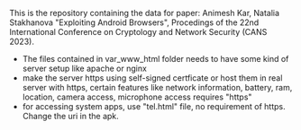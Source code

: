 This is the repository containing the data for paper:
Animesh Kar, Natalia Stakhanova "Exploiting Android Browsers", Procedings of the 22nd International Conference on Cryptology and Network Security (CANS 2023).


- The files contained in var_www_html folder needs to have some kind of server setup like apache or nginx
- make the server https using self-signed certficate or host them in real server with https, certain features like network information, battery, ram, location, camera access, microphone access requires "https"
- for accessing system apps, use "tel.html" file, no requirement of https. Change the uri in the apk. 
